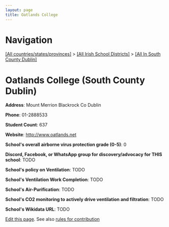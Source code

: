 ```yaml
---
layout: page
title: Oatlands College
---
```

# Navigation

[[All countries/states/provinces]](../../..) > [[All Irish School Districts]](../..) > [[All In South County Dublin]](..)

# Oatlands College (South County Dublin)

**Address**: Mount Merrion Blackrock Co Dublin

**Phone**: 01-2888533

**Student Count**: 637

**Website**: <http://www.oatlands.net>

**School's overall airborne virus protection grade (0-5)**: 0

**Discord, Facebook, or WhatsApp group for discovery/advocacy for THIS school**: TODO

**School's policy on Ventilation**: TODO

**School's Ventilation Work Completion**: TODO

**School's Air-Purification**: TODO

**School's CO2 monitoring to actively drive ventilation and filtration**: TODO

**School's Wikidata URL**: TODO


[Edit this page](https://github.com/ventilate-schools/Ireland/edit/main/./Dublin_South_County_Dublin/Oatlands_College.md). See also [rules for contribution](../../../contribution-rules/)